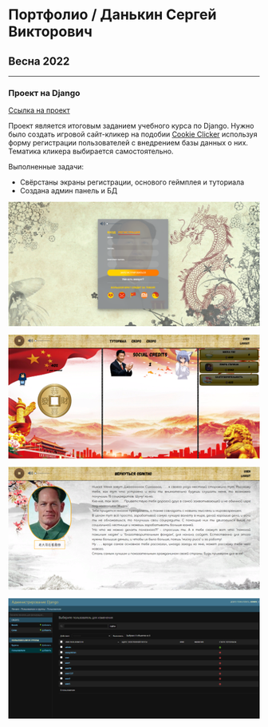 # Портфолио / Данькин Сергей Викторович

## Весна 2022
___
### Проект на Django
[Ссылка на проект](https://github.com/S1GARETA/SCC)

Проект является итоговым заданием учебного курса по Django.
Нужно было создать игровой сайт-кликер на подобии [Cookie Clicker](https://orteil.dashnet.org/cookieclicker/) используя форму регистрации пользователей с внедрением базы данных о них. Тематика кликера выбирается самостоятельно.

Выполненные задачи:
+ Свёрстаны экраны регистрации, основого геймплея и туториала
+ Создана админ панель и БД

![img](https://github.com/S1GARETA/Portfolio/blob/main/files/registr.png)

![img](https://github.com/S1GARETA/Portfolio/blob/main/files/main.png)

![img](https://github.com/S1GARETA/Portfolio/blob/main/files/tutorial.png)

![img](https://github.com/S1GARETA/Portfolio/blob/main/files/admin.png)